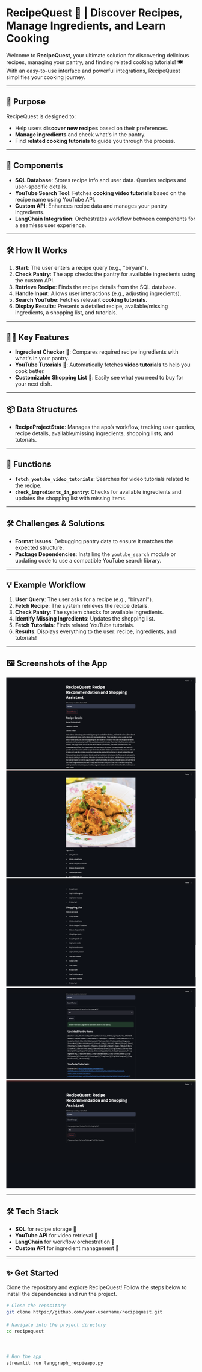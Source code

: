 # **RecipeQuest 🍲 | Discover Recipes, Manage Ingredients, and Learn Cooking**

Welcome to **RecipeQuest**, your ultimate solution for discovering delicious recipes, managing your pantry, and finding related cooking tutorials! 🍽️ With an easy-to-use interface and powerful integrations, RecipeQuest simplifies your cooking journey.

---

## 🚀 **Purpose**
RecipeQuest is designed to:
- Help users **discover new recipes** based on their preferences.
- **Manage ingredients** and check what's in the pantry.
- Find **related cooking tutorials** to guide you through the process.

---

## 🔧 **Components**
- **SQL Database**: Stores recipe info and user data. Queries recipes and user-specific details.
- **YouTube Search Tool**: Fetches **cooking video tutorials** based on the recipe name using YouTube API.
- **Custom API**: Enhances recipe data and manages your pantry ingredients.
- **LangChain Integration**: Orchestrates workflow between components for a seamless user experience.

---

## 🛠️ **How It Works**
1. **Start**: The user enters a recipe query (e.g., "biryani").  
2. **Check Pantry**: The app checks the pantry for available ingredients using the custom API.
3. **Retrieve Recipe**: Finds the recipe details from the SQL database.
4. **Handle Input**: Allows user interactions (e.g., adjusting ingredients).
5. **Search YouTube**: Fetches relevant **cooking tutorials**.
6. **Display Results**: Presents a detailed recipe, available/missing ingredients, a shopping list, and tutorials.

---

## 🧑‍🍳 **Key Features**
- **Ingredient Checker** 🧺: Compares required recipe ingredients with what's in your pantry.
- **YouTube Tutorials** 🎥: Automatically fetches **video tutorials** to help you cook better.
- **Customizable Shopping List** 🛒: Easily see what you need to buy for your next dish.

---

## 📦 **Data Structures**
- **RecipeProjectState**: Manages the app’s workflow, tracking user queries, recipe details, available/missing ingredients, shopping lists, and tutorials.

---

## 📑 **Functions**
- **`fetch_youtube_video_tutorials`**: Searches for video tutorials related to the recipe.
- **`check_ingredients_in_pantry`**: Checks for available ingredients and updates the shopping list with missing items.

---

## 🛠️ **Challenges & Solutions**
- **Format Issues**: Debugging pantry data to ensure it matches the expected structure.
- **Package Dependencies**: Installing the `youtube_search` module or updating code to use a compatible YouTube search library.

---

## 💡 **Example Workflow**
1. **User Query**: The user asks for a recipe (e.g., "biryani").
2. **Fetch Recipe**: The system retrieves the recipe details.
3. **Check Pantry**: The system checks for available ingredients.
4. **Identify Missing Ingredients**: Updates the shopping list.
5. **Fetch Tutorials**: Finds related YouTube tutorials.
6. **Results**: Displays everything to the user: recipe, ingredients, and tutorials!

---

## 🖼️ **Screenshots of the App**
![App Screenshot 1](https://github.com/ayeshachohan/RecipeQuest/blob/main/screenshots/RecpieQuest%231.png?raw=true)
![App Screenshot 2](https://github.com/ayeshachohan/RecipeQuest/blob/main/screenshots/RecpieQuest%232.png?raw=true)
![App Screenshot 3](https://github.com/ayeshachohan/RecipeQuest/blob/main/screenshots/RecpieQuest%233.png?raw=true)
![App Screenshot 4](https://github.com/ayeshachohan/RecipeQuest/blob/main/screenshots/RecpieQuest%234.png?raw=true)
![App Screenshot 5](https://github.com/ayeshachohan/RecipeQuest/blob/main/screenshots/RecpieQuest%235.png?raw=true)

---

## 🛠️ **Tech Stack**
- **SQL** for recipe storage 📂
- **YouTube API** for video retrieval 🎥
- **LangChain** for workflow orchestration 🔗
- **Custom API** for ingredient management 🍏

---

## ✨ **Get Started**
Clone the repository and explore RecipeQuest! Follow the steps below to install the dependencies and run the project.

```bash
# Clone the repository
git clone https://github.com/your-username/recipequest.git

# Navigate into the project directory
cd recipequest



# Run the app
streamlit run langgraph_recpieapp.py


